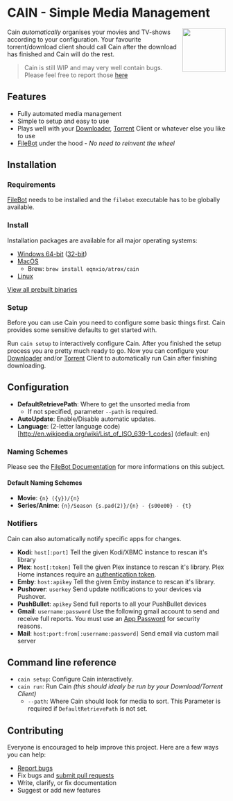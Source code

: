 # CAIN - Simple Media Management
[<img src="https://files.atrox.me/selif/scroll.png" align="right" width="100">](https://github.com/Atrox/cain)

Cain *automatically* organises your movies and TV-shows according to your configuration.
Your favourite torrent/download client should call Cain after the download has finished and Cain will do the rest.

> Cain is still WIP and may very well contain bugs. Please feel free to report those [here][issues]

## Features
- Fully automated media management
- Simple to setup and easy to use
- Plays well with your [Downloader][download-client], [Torrent][torrent-client] Client or whatever else you like to use
- [FileBot][filebot] under the hood - *No need to reinvent the wheel*

## Installation

### Requirements
[FileBot][filebot] needs to be installed and the `filebot` executable has to be globally available.

### Install
Installation packages are available for all major operating systems:
- [Windows 64-bit][dl-win-64] ([32-bit][dl-win-32])
- [MacOS][dl-mac]
    - Brew: `brew install eqnxio/atrox/cain`
- [Linux][dl-linux]

[View all prebuilt binaries][dl-page]

### Setup
Before you can use Cain you need to configure some basic things first. Cain provides some sensitive defaults to get started with.

Run `cain setup` to interactively configure Cain. After you finished the setup process you are pretty much ready to go.
Now you can configure your [Downloader][download-client] and/or [Torrent][torrent-client] Client to automatically run Cain after finishing downloading.

## Configuration
- **DefaultRetrievePath**: Where to get the unsorted media from
    - If not specified, parameter `--path` is required.
- **AutoUpdate**: Enable/Disable automatic updates.
- **Language**: (2-letter language code)[http://en.wikipedia.org/wiki/List_of_ISO_639-1_codes] (default: en)

### Naming Schemes
Please see the [FileBot Documentation][filebot-naming] for more informations on this subject.

#### Default Naming Schemes
- **Movie**: `{n} ({y})/{n}`
- **Series/Anime**: `{n}/Season {s.pad(2)}/{n} - {s00e00} - {t}`

### Notifiers
Cain can also automatically notify specific apps for changes.

- **Kodi**: `host[:port]` Tell the given Kodi/XBMC instance to rescan it's library
- **Plex**: `host[:token]` Tell the given Plex instance to rescan it's library. Plex Home instances require an [authentication token](https://support.plex.tv/hc/en-us/articles/204059436-Finding-your-account-token-X-Plex-Token).
- **Emby**: `host:apikey` Tell the given Emby instance to rescan it's library.
- **Pushover**: `userkey` Send update notifications to your devices via Pushover.
- **PushBullet**: `apikey` Send full reports to all your PushBullet devices
- **Gmail**: `username:password` Use the following gmail account to send and receive full reports. You must use an [App Password](https://support.google.com/accounts/answer/185833?hl=en) for security reasons.
- **Mail**: `host:port:from[:username:password]` Send email via custom mail server

## Command line reference
- `cain setup`: Configure Cain interactively.
- `cain run`: Run Cain *(this should idealy be run by your Download/Torrent Client)*
    - `--path`: Where Cain should look for media to sort. This Parameter is required if `DefaultRetrievePath` is not set.

## Contributing

Everyone is encouraged to help improve this project. Here are a few ways you can help:

- [Report bugs][issues]
- Fix bugs and [submit pull requests][pulls]
- Write, clarify, or fix documentation
- Suggest or add new features

[dl-win-64]: https://bin.equinox.io/c/Dyvh1T2kPn/cain-stable-windows-amd64.msi
[dl-win-32]: https://bin.equinox.io/c/Dyvh1T2kPn/cain-stable-windows-386.msi
[dl-mac]: https://bin.equinox.io/c/Dyvh1T2kPn/cain-stable-darwin-amd64.pkg
[dl-linux]: https://dl.equinox.io/atrox/cain/stable
[dl-page]: https://dl.equinox.io/atrox/cain/stable

[filebot]: http://www.filebot.net/
[filebot-naming]: http://www.filebot.net/naming.html

[download-client]: https://github.com/Atrox/cain/wiki/Download-Clients
[torrent-client]: https://github.com/Atrox/cain/wiki/Torrent-Clients

[issues]: https://github.com/atrox/cain/issues
[pulls]: https://github.com/atrox/cain/pulls